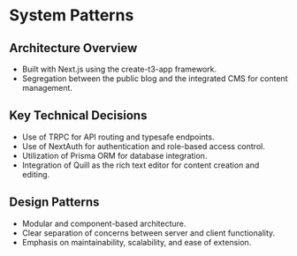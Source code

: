 # System Patterns

## Architecture Overview

- Built with Next.js using the create-t3-app framework.
- Segregation between the public blog and the integrated CMS for content management.

## Key Technical Decisions

- Use of TRPC for API routing and typesafe endpoints.
- Use of NextAuth for authentication and role-based access control.
- Utilization of Prisma ORM for database integration.
- Integration of Quill as the rich text editor for content creation and editing.

## Design Patterns

- Modular and component-based architecture.
- Clear separation of concerns between server and client functionality.
- Emphasis on maintainability, scalability, and ease of extension.
